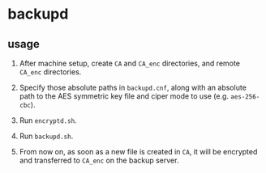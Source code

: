 # backupd

## usage
1. After machine setup, create `CA` and `CA_enc` directories, and remote `CA_enc` directories.

2. Specify those absolute paths in `backupd.cnf`, along with an absolute path to the AES
symmetric key file and ciper mode to use (e.g. `aes-256-cbc`).

3. Run `encryptd.sh`.
4. Run `backupd.sh`.
5. From now on, as soon as a new file is created in `CA`, it will be encrypted and transferred
to `CA_enc` on the backup server.

